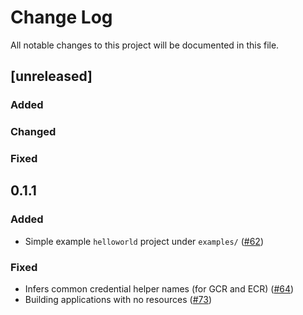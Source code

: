 # Change Log
All notable changes to this project will be documented in this file.
## [unreleased]

### Added

### Changed

### Fixed

## 0.1.1
### Added
- Simple example `helloworld` project under `examples/` ([#62](https://github.com/google/jib/pull/62))

### Fixed
- Infers common credential helper names (for GCR and ECR) ([#64](https://github.com/google/jib/pull/64))
- Building applications with no resources ([#73](https://github.com/google/jib/pull/73))
